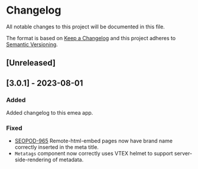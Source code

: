 # Changelog

All notable changes to this project will be documented in this file.

The format is based on [Keep a Changelog](http://keepachangelog.com/en/1.0.0/)
and this project adheres to [Semantic Versioning](http://semver.org/spec/v2.0.0.html).

## [Unreleased]

## [3.0.1] - 2023-08-01

### Added

Added changelog to this emea app.

### Fixed

- [SEOPOD-965](https://whirlpoolgtm.atlassian.net/browse/SEOPOD-965) Remote-html-embed pages now have brand name correctly inserted in the meta title.
- `Metatags` component now correctly uses VTEX helmet to support server-side-rendering of metadata.
